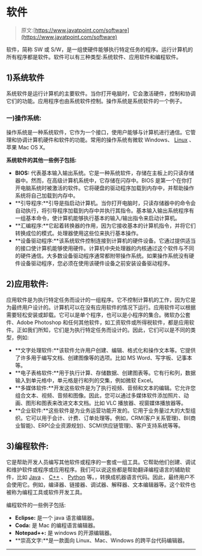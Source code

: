 # 软件

> 原文:[https://www.javatpoint.com/software](https://www.javatpoint.com/software)

软件，简称 SW 或 S/W，是一组使硬件能够执行特定任务的程序。运行计算机的所有程序都是软件。软件可以有三种类型:系统软件、应用软件和编程软件。

## 1)系统软件

系统软件是运行计算机的主要软件。当你打开电脑时，它会激活硬件，控制和协调它们的功能。应用程序也由系统软件控制。操作系统是系统软件的一个例子。

### 一)操作系统:

操作系统是一种系统软件，它作为一个接口，使用户能够与计算机进行通信。它管理和协调计算机硬件和软件的功能。常用的操作系统有微软 Windows、 [Linux](https://www.javatpoint.com/linux-tutorial) 、苹果 Mac OS X。

**系统软件的其他一些例子包括:**

*   **BIOS:** 代表基本输入输出系统。它是一种系统软件，存储在主板上的只读存储器中。然而，在高级计算机系统中，它存储在闪存中。BIOS 是第一个在你打开电脑系统时被激活的软件。它将硬盘的驱动程序加载到内存中，并帮助操作系统将自己加载到内存中。
*   **引导程序:**引导是指启动计算机。当你打开电脑时，只读存储器中的命令会自动执行，将引导程序加载到内存中并执行其指令。基本输入输出系统程序有一组基本命令，使计算机能够执行基本的输入/输出指令来启动计算机。
*   **汇编程序:**它起着转换器的作用，因为它接收基本的计算机指令，并将它们转换成位的模式。处理器使用这些位来执行基本操作。
*   **设备驱动程序:**该系统软件控制连接到计算机的硬件设备。它通过提供适当的接口使计算机能够使用硬件。计算机中央处理器的内核通过这个软件与不同的硬件通信。大多数设备驱动程序通常都附带操作系统。如果操作系统没有硬件设备驱动程序，您必须在使用该硬件设备之前安装设备驱动程序。

## 2)应用软件:

应用软件是为执行特定任务而设计的一组程序。它不控制计算机的工作，因为它是为最终用户设计的。计算机可以在没有应用软件的情况下运行。应用软件可以根据需要轻松安装或卸载。它可以是单个程序，也可以是小程序的集合。微软办公套件、Adobe Photoshop 和任何其他软件，如工资软件或所得税软件，都是应用软件。正如我们所知，它们是为执行特定任务而设计的。因此，它们可以是不同的类型，例如:

*   **文字处理软件:**该软件允许用户创建、编辑、格式化和操作文本等。它提供了许多用于编写文档、创建图像等的选项。比如 MS Word、写字板、记事本等。
*   **电子表格软件:**用于执行计算、存储数据、创建图表等。它有行和列，数据输入到单元格中，单元格是行和列的交集，例如微软 Excel。
*   **多媒体软件:**开发这些软件是为了执行视频、音频和文本的编辑。它允许您组合文本、视频、音频和图像。因此，您可以通过多媒体软件添加照片、动画、图形和图表来改进文本文档。比如 VLC 播放器、视窗媒体播放器等。
*   **企业软件:**这些软件是为业务运营功能开发的。它用于业务量过大的大型组织。它可以用于会计、计费、订单处理等。例如，CRM(客户关系管理)、BI(商业智能)、ERP(企业资源规划)、SCM(供应链管理)、客户支持系统等等。

## 3)编程软件:

它是帮助开发人员编写其他软件或程序的一套或一组工具。它帮助他们创建、调试和维护软件或程序或应用程序。我们可以说这些都是帮助翻译编程语言的辅助软件，比如 [Java](https://www.javatpoint.com/java-tutorial) 、 [C++](https://www.javatpoint.com/cpp-tutorial) 、 [Python](https://www.javatpoint.com/python-tutorial) 等。，转换成机器语言代码。因此，最终用户不会使用它。例如，编译器、链接器、调试器、解释器、文本编辑器等。这个软件也被称为编程工具或软件开发工具。

编程软件的一些例子包括:

*   **Eclipse:** 是一个 java 语言编辑器。
*   **Coda:** 是 Mac 的编程语言编辑器。
*   **Notepad++:** 是 windows 的开源编辑器。
*   **崇高文字:**是一款面向 Linux、Mac、Windows 的跨平台代码编辑器。

* * *